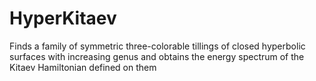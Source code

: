# HyperKitaev
Finds a family of symmetric three-colorable tillings of closed hyperbolic surfaces with increasing genus and obtains the energy spectrum of the Kitaev Hamiltonian defined on them
